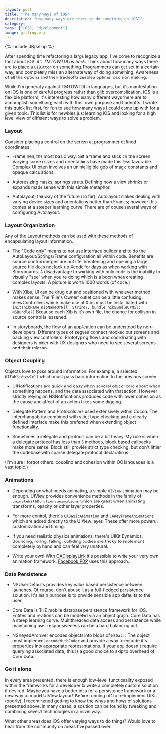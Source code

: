 ```yaml
---
layout: post
title: "The many ways of iOS"
description: "How many ways are there to do something on iOS?"
category: 
tags: ["iOS", "development"]
image: gitfrog.png
---
```

{% include JB/setup %}

After spending time refactoring a large legacy app, I've come to recognize a
fact about iOS: _it's TMTOWTDI as heck._ Think about how many ways there are to
place a `UIButton` on something. Programmers can get set in a certain way, and
completely miss an alternate way of doing something. Awareness of all the options
and their tradeoffs enables optimal decision making.

While I'm generally against TMTOWTDI in
languages, but it's manfestation on iOS is one of careful progress
rather than glib overcomplication. iOS is a flexible platform; It's interesting 
how many different ways there are to accomplish something; each with their own purpose 
and tradeoffs. I wrote this quick list first, for fun to see how many ways I
could come up with for a given topic. This list is for newbies just learning iOS and looking for a
high level view of different ways to solve a problem.

### Layout
Consider placing a control on the screen at programmer defined coordinates.

- Frame hell, the most basic way. Set a frame and stick on the screen.
  Varying screen sizes and orientations have made this less favorable. Complex
  UI often involves an unintelligible gob of magic constants and opaque
  calculations.

- Autoresizing masks, springs struts. Defining how a view shrinks or expands
  made sense with this simple metaphor.

- Autolayout; the way of the future (so far). Autolayout makes dealing with
  varying device sizes and orientations better than Frames; however this comes at a steeper
  learning curve. There are of couse several ways of configuring Autolayout.

### Layout Organization
Any of the Layout methods can be used with these methods of encapsulating
layout information. 

- The "Code only" means to not use Interface builder and to do the
  AutoLayout/Springs/Frame configuration all within code.  Benefits are source
  control merges are not life threatening and opening a large source file does
  not lock up Xcode for days as when working with Storyboards. A disadvantage
  to working with only code is the inability to visually "see" when you're
  doing which is a boon when creating complex layouts. A picture is worth 1000
  words (of code.)

- With Xibs, UI can be drug out and positioned with whatever method makes
  sense. The 'File's Owner' outlet can be a little confusing. ViewControllers
  which make use of Xibs must be instantiated with `init(nibName nibNameOrNil: String?,
      bundle nibBundleOrNil: NSBundle?)` Because each Xib is it's own file, the
      change for collison in source control is lessened.

- In storyboards, the flow of an application can be understood by
  non-developers. Different types of segues connect mocked out screens and
  backing view controllers. Prototyping flows and coordinating with designers
  is nicer with UX designers who need to see several screens and their
  relation.

### Object Coupling
Objects love to pass around information. For example, a selected
`UITableViewCell` which must pass back information to the previous screen.

- UINotifications are quick and easy when several object care about when
  something happens, and the data associated with that action. However strictly
  relying on NSNotifications produces code with lower cohesion as the cause and
  affect of an action takes some digging.

- Delegate Pattern and Protocols are used extensively within Cocoa. The
  interchangability combined with strict type checking and a clearly defined
  interface make this preferred when extending object functionality.

- Sometimes a delegate and protocol can be a bit heavy. My rule is when a
  delegate protocol has less than 3 methods, block based callbacks make more
  sense. Block still provide strict type checking, but don't littler the
  codebase with sparse delegate protocol declarations.

(I'm sure I forgot others, coupling and cohesion within OO languages is a vast
  topic.)

### Animations
- Depending on what needs animating, a simple `UIView` animation may be enough.
  UIView provides convenience methods in the family of `animateWithDuration:animations` 
  which are great when animating transforms, opacity or other layer properties.

- For more control, there's `CABasicAnimation` and `CAKeyFrameAniamtions` which
  are added directly to the UIView layer. These offer more powerul
  customization and timing.

- If you need realistic physics animations, there's UIKit Dynamics. Bouncing,
  rolling, falling, colliding bodies are tricky to implement completely by hand
  and can feel very unatural.

 - Write your own! With [CADisplayLink](http://www.bigspaceship.com/ios-animation-intervals/) it's possible to write your very own
   animation framework. [Facebook POP](https://github.com/facebook/pop) uses this approach.

### Data Persistence

- NSUserDefaults provides key:value based persistence between launches. Of
  course, don't abuse it as a full-fledged persistence solution. It's main
  purpose is to provide sensible app defaults to the user.

- Core Data is THE mobile database persistence framework for iOS. Entites and relations can be modeled via an object graph.
Core Data has a steep learning curve. Multithreaded data access and persistence while maintaining user responsiveness 
can be a hard balancing act.

- NSKeyedArchiver encodes objects into blobs of `NSData.` The object must
  implement `encodeWithCoder` and provide a way to encode it's properties into
  appropriate representations. If your app doesn't require querying associated
  data, this is a good choice to skip to overhead of Core Data.

### Go it alone
In every area presented, there is enough low-level functionality exposed
within the framworks for a developer to write a completely custom solution if
desired. Maybe you have a better idea for a persistence framework or a new way
to model UIView layout? Before running off to re-implement UIKit (poorly), I
recommened getting to know the whys and hows of solutions presented above. In
many cases, a solution can be found by tweaking and combining several
technologies in a novel way.

What other areas does iOS offer varying ways to do things? Would love to hear
from the community on areas I've passed over.
